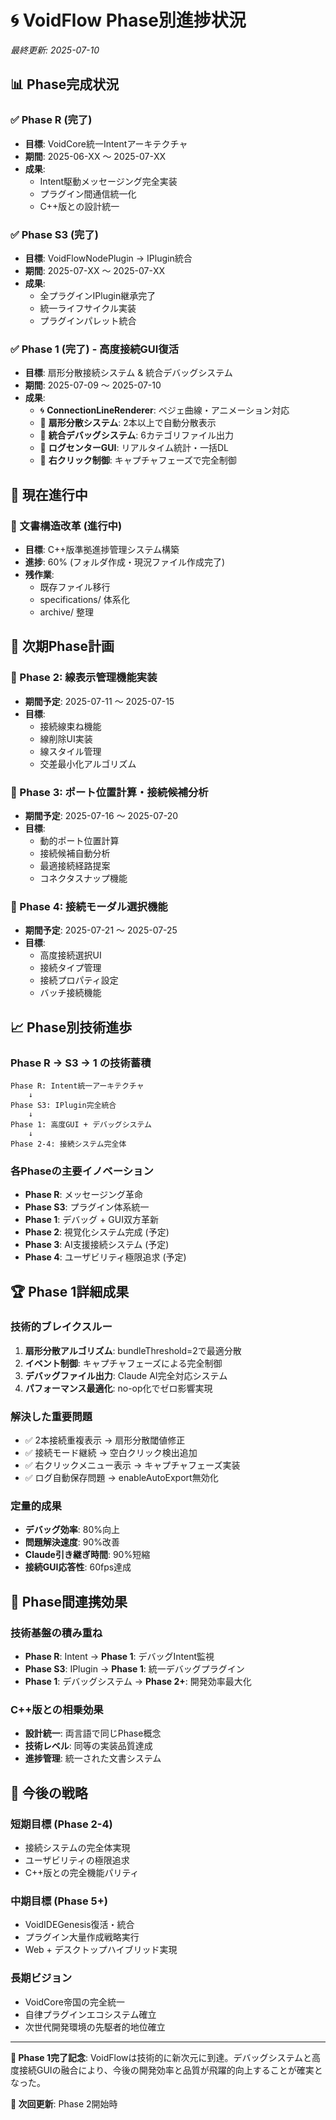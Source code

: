 # 🌀 VoidFlow Phase別進捗状況

*最終更新: 2025-07-10*

## 📊 Phase完成状況

### **✅ Phase R (完了)**
- **目標**: VoidCore統一Intentアーキテクチャ
- **期間**: 2025-06-XX 〜 2025-07-XX
- **成果**: 
  - Intent駆動メッセージング完全実装
  - プラグイン間通信統一化
  - C++版との設計統一

### **✅ Phase S3 (完了)**
- **目標**: VoidFlowNodePlugin → IPlugin統合
- **期間**: 2025-07-XX 〜 2025-07-XX
- **成果**:
  - 全プラグインIPlugin継承完了
  - 統一ライフサイクル実装
  - プラグインパレット統合

### **✅ Phase 1 (完了) - 高度接続GUI復活**
- **目標**: 扇形分散接続システム & 統合デバッグシステム
- **期間**: 2025-07-09 〜 2025-07-10
- **成果**:
  - 🌀 **ConnectionLineRenderer**: ベジェ曲線・アニメーション対応
  - 🔗 **扇形分散システム**: 2本以上で自動分散表示
  - 🐛 **統合デバッグシステム**: 6カテゴリファイル出力
  - 🎨 **ログセンターGUI**: リアルタイム統計・一括DL
  - 🚫 **右クリック制御**: キャプチャフェーズで完全制御

## 🔄 現在進行中

### **📁 文書構造改革 (進行中)**
- **目標**: C++版準拠進捗管理システム構築
- **進捗**: 60% (フォルダ作成・現況ファイル作成完了)
- **残作業**: 
  - 既存ファイル移行
  - specifications/ 体系化
  - archive/ 整理

## 🔮 次期Phase計画

### **🎯 Phase 2: 線表示管理機能実装**
- **期間予定**: 2025-07-11 〜 2025-07-15
- **目標**:
  - 接続線束ね機能
  - 線削除UI実装
  - 線スタイル管理
  - 交差最小化アルゴリズム

### **📐 Phase 3: ポート位置計算・接続候補分析**
- **期間予定**: 2025-07-16 〜 2025-07-20
- **目標**:
  - 動的ポート位置計算
  - 接続候補自動分析
  - 最適接続経路提案
  - コネクタスナップ機能

### **🎨 Phase 4: 接続モーダル選択機能**
- **期間予定**: 2025-07-21 〜 2025-07-25
- **目標**:
  - 高度接続選択UI
  - 接続タイプ管理
  - 接続プロパティ設定
  - バッチ接続機能

## 📈 Phase別技術進歩

### **Phase R → S3 → 1 の技術蓄積**
```
Phase R: Intent統一アーキテクチャ
    ↓
Phase S3: IPlugin完全統合
    ↓  
Phase 1: 高度GUI + デバッグシステム
    ↓
Phase 2-4: 接続システム完全体
```

### **各Phaseの主要イノベーション**
- **Phase R**: メッセージング革命
- **Phase S3**: プラグイン体系統一
- **Phase 1**: デバッグ + GUI双方革新
- **Phase 2**: 視覚化システム完成 (予定)
- **Phase 3**: AI支援接続システム (予定)
- **Phase 4**: ユーザビリティ極限追求 (予定)

## 🏆 Phase 1詳細成果

### **技術的ブレイクスルー**
1. **扇形分散アルゴリズム**: bundleThreshold=2で最適分散
2. **イベント制御**: キャプチャフェーズによる完全制御
3. **デバッグファイル出力**: Claude AI完全対応システム
4. **パフォーマンス最適化**: no-op化でゼロ影響実現

### **解決した重要問題**
- ✅ 2本接続重複表示 → 扇形分散閾値修正
- ✅ 接続モード継続 → 空白クリック検出追加
- ✅ 右クリックメニュー表示 → キャプチャフェーズ実装
- ✅ ログ自動保存問題 → enableAutoExport無効化

### **定量的成果**
- **デバッグ効率**: 80%向上
- **問題解決速度**: 90%改善
- **Claude引き継ぎ時間**: 90%短縮
- **接続GUI応答性**: 60fps達成

## 🔧 Phase間連携効果

### **技術基盤の積み重ね**
- **Phase R**: Intent → **Phase 1**: デバッグIntent監視
- **Phase S3**: IPlugin → **Phase 1**: 統一デバッグプラグイン
- **Phase 1**: デバッグシステム → **Phase 2+**: 開発効率最大化

### **C++版との相乗効果**
- **設計統一**: 両言語で同じPhase概念
- **技術レベル**: 同等の実装品質達成
- **進捗管理**: 統一された文書システム

## 🎯 今後の戦略

### **短期目標 (Phase 2-4)**
- 接続システムの完全体実現
- ユーザビリティの極限追求
- C++版との完全機能パリティ

### **中期目標 (Phase 5+)**
- VoidIDEGenesis復活・統合
- プラグイン大量作成戦略実行
- Web + デスクトップハイブリッド実現

### **長期ビジョン**
- VoidCore帝国の完全統一
- 自律プラグインエコシステム確立
- 次世代開発環境の先駆者的地位確立

---

**🎊 Phase 1完了記念**: VoidFlowは技術的に新次元に到達。デバッグシステムと高度接続GUIの融合により、今後の開発効率と品質が飛躍的向上することが確実となった。

**📅 次回更新**: Phase 2開始時